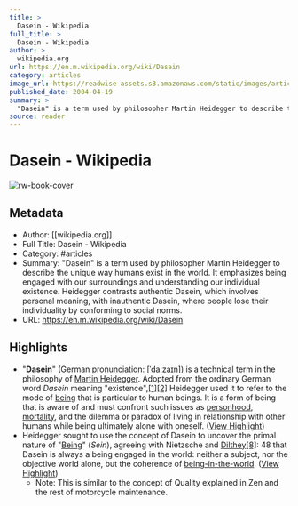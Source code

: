 ```yaml
---
title: >
  Dasein - Wikipedia
full_title: >
  Dasein - Wikipedia
author: >
  wikipedia.org
url: https://en.m.wikipedia.org/wiki/Dasein
category: articles
image_url: https://readwise-assets.s3.amazonaws.com/static/images/article1.be68295a7e40.png
published_date: 2004-04-19
summary: >
  "Dasein" is a term used by philosopher Martin Heidegger to describe the unique way humans exist in the world. It emphasizes being engaged with our surroundings and understanding our individual existence. Heidegger contrasts authentic Dasein, which involves personal meaning, with inauthentic Dasein, where people lose their individuality by conforming to social norms.
source: reader
---
```

# Dasein - Wikipedia

![rw-book-cover](https://readwise-assets.s3.amazonaws.com/static/images/article1.be68295a7e40.png)

## Metadata
- Author: [[wikipedia.org]]
- Full Title: Dasein - Wikipedia
- Category: #articles
- Summary: "Dasein" is a term used by philosopher Martin Heidegger to describe the unique way humans exist in the world. It emphasizes being engaged with our surroundings and understanding our individual existence. Heidegger contrasts authentic Dasein, which involves personal meaning, with inauthentic Dasein, where people lose their individuality by conforming to social norms.
- URL: https://en.m.wikipedia.org/wiki/Dasein

## Highlights
- "**Dasein**" (German pronunciation: [[ˈdaːzaɪn]](https://en.wikipedia.org/wiki/Help:IPA/Standard_German)) is a technical term in the philosophy of [Martin Heidegger](https://en.wikipedia.org/wiki/Martin_Heidegger). Adopted from the ordinary German word *Dasein* meaning "existence",[[1]](https://en.wikipedia.org/wiki/Dasein#cite_note-1)[[2]](https://en.wikipedia.org/wiki/Dasein#cite_note-2) Heidegger used it to refer to the mode of [being](https://en.wikipedia.org/wiki/Being) that is particular to human beings. It is a form of being that is aware of and must confront such issues as [personhood](https://en.wikipedia.org/wiki/Person), [mortality](https://en.wikipedia.org/wiki/Death), and the dilemma or paradox of living in relationship with other humans while being ultimately alone with oneself. ([View Highlight](https://read.readwise.io/read/01jd3cwqhvz863s16s1xhsc0sr))
- Heidegger sought to use the concept of Dasein to uncover the primal nature of "[Being](https://en.wikipedia.org/wiki/Being)" (*Sein*), agreeing with Nietzsche and [Dilthey](https://en.wikipedia.org/wiki/Wilhelm_Dilthey)[[8]](https://en.wikipedia.org/wiki/Dasein#cite_note-8): 48 that Dasein is always a being engaged in the world: neither a subject, nor the objective world alone, but the coherence of [being-in-the-world](https://en.wikipedia.org/wiki/Being-in-the-world). ([View Highlight](https://read.readwise.io/read/01jd3cypbxsbfs6c4svpawhytm))
    - Note: This is similar to the concept of Quality explained in Zen and the rest of motorcycle maintenance.


